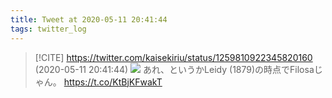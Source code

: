 ```yaml
---
title: Tweet at 2020-05-11 20:41:44
tags: twitter_log
---
```


> [!CITE] https://twitter.com/kaisekiriu/status/1259810922345820160 (2020-05-11 20:41:44)
> ![](https://twitter.com/kaisekiriu/status/1259810922345820160)
> あれ、というかLeidy (1879)の時点でFilosaじゃん。
> https://t.co/KtBjKFwakT
